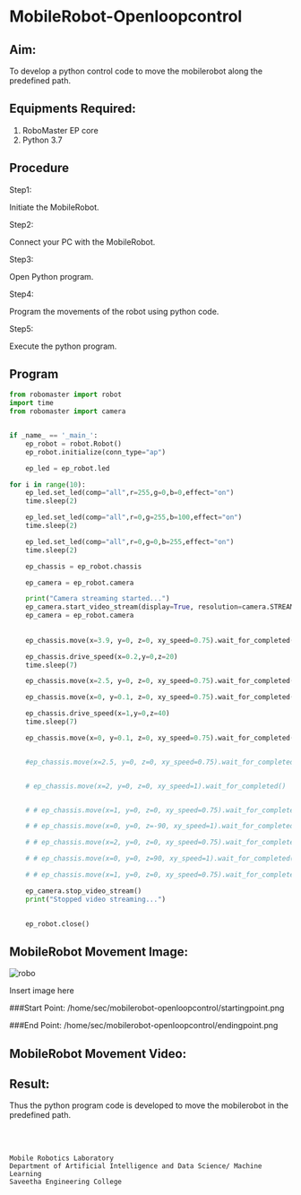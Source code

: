 # MobileRobot-Openloopcontrol
## Aim:

To develop a python control code to move the mobilerobot along the predefined path.

## Equipments Required:
1. RoboMaster EP core
2. Python 3.7

## Procedure

Step1:

Initiate the MobileRobot.

Step2:

Connect your PC with the MobileRobot.

Step3:

Open Python program.

Step4:

Program the movements of the robot using python code.

Step5:

Execute the python program.


## Program
```python
from robomaster import robot
import time
from robomaster import camera


if _name_ == '_main_':
    ep_robot = robot.Robot()
    ep_robot.initialize(conn_type="ap")

    ep_led = ep_robot.led

for i in range(10):
    ep_led.set_led(comp="all",r=255,g=0,b=0,effect="on")   
    time.sleep(2)

    ep_led.set_led(comp="all",r=0,g=255,b=100,effect="on")   
    time.sleep(2)

    ep_led.set_led(comp="all",r=0,g=0,b=255,effect="on")   
    time.sleep(2)

    ep_chassis = ep_robot.chassis 

    ep_camera = ep_robot.camera

    print("Camera streaming started...")
    ep_camera.start_video_stream(display=True, resolution=camera.STREAM_360P)    
    ep_camera = ep_robot.camera   
    
 
    ep_chassis.move(x=3.9, y=0, z=0, xy_speed=0.75).wait_for_completed()

    ep_chassis.drive_speed(x=0.2,y=0,z=20)
    time.sleep(7)

    ep_chassis.move(x=2.5, y=0, z=0, xy_speed=0.75).wait_for_completed()

    ep_chassis.move(x=0, y=0.1, z=0, xy_speed=0.75).wait_for_completed()

    ep_chassis.drive_speed(x=1,y=0,z=40)
    time.sleep(7)

    ep_chassis.move(x=0, y=0.1, z=0, xy_speed=0.75).wait_for_completed()


    #ep_chassis.move(x=2.5, y=0, z=0, xy_speed=0.75).wait_for_completed()


    # ep_chassis.move(x=2, y=0, z=0, xy_speed=1).wait_for_completed()


    # # ep_chassis.move(x=1, y=0, z=0, xy_speed=0.75).wait_for_completed()

    # # ep_chassis.move(x=0, y=0, z=-90, xy_speed=1).wait_for_completed()

    # # ep_chassis.move(x=2, y=0, z=0, xy_speed=0.75).wait_for_completed()

    # # ep_chassis.move(x=0, y=0, z=90, xy_speed=1).wait_for_completed()

    # # ep_chassis.move(x=1, y=0, z=0, xy_speed=0.75).wait_for_completed()

    ep_camera.stop_video_stream()
    print("Stopped video streaming...")

    
    ep_robot.close()
```

## MobileRobot Movement Image:

![robo](./img/robomaster.png)

Insert image here

###Start Point:
/home/sec/mobilerobot-openloopcontrol/startingpoint.png




###End Point:
/home/sec/mobilerobot-openloopcontrol/endingpoint.png


## MobileRobot Movement Video:




## Result:
Thus the python program code is developed to move the mobilerobot in the predefined path.


<br/>
<br/>

```
Mobile Robotics Laboratory
Department of Artificial Intelligence and Data Science/ Machine Learning
Saveetha Engineering College
```
